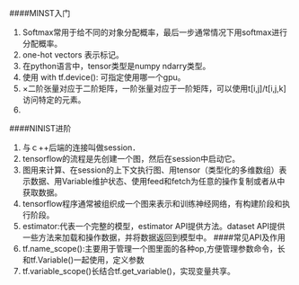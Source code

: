 ####MINST入门
1. Softmax常用于给不同的对象分配概率，最后一步通常情况下用softmax进行分配概率。
2. one-hot vectors 表示标记。
3. 在python语言中，tensor类型是numpy ndarry类型。
4. 使用 with tf.device(): 可指定使用哪一个gpu。
5. ×二阶张量对应于二阶矩阵，一阶张量对应于一阶矩阵，可以使用t[i,j]/t[i,j,k]访问特定的元素。
6. 
####NINIST进阶
1. 与ｃ++后端的连接叫做session．
2. tensorflow的流程是先创建一个图，然后在session中启动它。
3. 图用来计算、在session的上下文执行图、用tensor（类型化的多维数组）表示数据、用Variable维护状态、使用feed和fetch为任意的操作复制或者从中获取数据。
4. tensorflow程序通常被组织成一个图来表示和训练神经网络，有构建阶段和执行阶段。
5. estimator:代表一个完整的模型，estimator API提供方法。dataset API提供一些方法来加载和操作数据，并将数据返回到模型中。
####常见API及作用
1. tf.name_scope():主要用于管理一个图里面的各种op,方便管理参数命令，长和tf.Variable()一起使用，定义参数
2. tf.variable_scope()长结合tf.get_variable()，实现变量共享。
